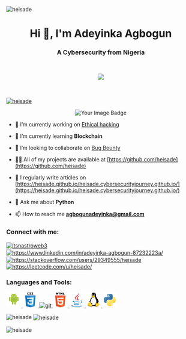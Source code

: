 <p align="left"> <img src="https://komarev.com/ghpvc/?username=heisade&label=Profile%20views&color=0e75b6&style=flat" alt="heisade" /> </p>
<h1 align="center">Hi 👋, I'm Adeyinka Agbogun</h1>
<h3 align="center">A Cybersecurity from Nigeria</h3>
<br>
  <p align='center'> <image src="https://readme-typing-svg.herokuapp.com?font=Fira+Code&pause=1000&color=516CF7&background=FF592500&width=435&lines=Sleep%2C+Hack%2C+Repeat"> </p>
<br>

<p align="left"> <a href="https://github.com/ryo-ma/github-profile-trophy"><img src="https://github-profile-trophy.vercel.app/?username=heisade" alt="heisade" /></a> </p>

<p align="center"> <img src="https://tryhackme-badges.s3.amazonaws.com/heisade.png" alt="Your Image Badge" />

- 🔭 I’m currently working on [Ethical hacking](https://github.com/heisade/heisade.cybersecurityjourney.github.io)

- 🌱 I’m currently learning **Blockchain**

- 👯 I’m looking to collaborate on [Bug Bounty](https://hackerone.com/heisade?type=user)

- 👨‍💻 All of my projects are available at [https://github.com/heisade](https://github.com/heisade)

- 📝 I regularly write articles on [https://heisade.github.io/heisade.cybersecurityjourney.github.io/](https://heisade.github.io/heisade.cybersecurityjourney.github.io/)

- 💬 Ask me about **Python**

- 📫 How to reach me **agbogunadeyinka@gmail.com**

<h3 align="left">Connect with me:</h3>
<p align="left">
<a href="https://twitter.com/itsnastroweb3" target="blank"><img align="center" src="https://raw.githubusercontent.com/rahuldkjain/github-profile-readme-generator/master/src/images/icons/Social/twitter.svg" alt="itsnastroweb3" height="30" width="40" /></a>
<a href="https://linkedin.com/in/https://www.linkedin.com/in/adeyinka-agbogun-87232223a/" target="blank"><img align="center" src="https://raw.githubusercontent.com/rahuldkjain/github-profile-readme-generator/master/src/images/icons/Social/linked-in-alt.svg" alt="https://www.linkedin.com/in/adeyinka-agbogun-87232223a/" height="30" width="40" /></a>
<a href="https://stackoverflow.com/users/https://stackoverflow.com/users/29349555/heisade" target="blank"><img align="center" src="https://raw.githubusercontent.com/rahuldkjain/github-profile-readme-generator/master/src/images/icons/Social/stack-overflow.svg" alt="https://stackoverflow.com/users/29349555/heisade" height="30" width="40" /></a>
<a href="https://www.leetcode.com/https://leetcode.com/u/heisade/" target="blank"><img align="center" src="https://raw.githubusercontent.com/rahuldkjain/github-profile-readme-generator/master/src/images/icons/Social/leet-code.svg" alt="https://leetcode.com/u/heisade/" height="30" width="40" /></a>
</p>

<h3 align="left">Languages and Tools:</h3>
<p align="left"> <a href="https://developer.android.com" target="_blank" rel="noreferrer"> <img src="https://raw.githubusercontent.com/devicons/devicon/master/icons/android/android-original-wordmark.svg" alt="android" width="40" height="40"/> </a> <a href="https://www.w3schools.com/css/" target="_blank" rel="noreferrer"> <img src="https://raw.githubusercontent.com/devicons/devicon/master/icons/css3/css3-original-wordmark.svg" alt="css3" width="40" height="40"/> </a> <a href="https://git-scm.com/" target="_blank" rel="noreferrer"> <img src="https://www.vectorlogo.zone/logos/git-scm/git-scm-icon.svg" alt="git" width="40" height="40"/> </a> <a href="https://www.w3.org/html/" target="_blank" rel="noreferrer"> <img src="https://raw.githubusercontent.com/devicons/devicon/master/icons/html5/html5-original-wordmark.svg" alt="html5" width="40" height="40"/> </a> <a href="https://www.java.com" target="_blank" rel="noreferrer"> <img src="https://raw.githubusercontent.com/devicons/devicon/master/icons/java/java-original.svg" alt="java" width="40" height="40"/> </a> <a href="https://www.linux.org/" target="_blank" rel="noreferrer"> <img src="https://raw.githubusercontent.com/devicons/devicon/master/icons/linux/linux-original.svg" alt="linux" width="40" height="40"/> </a> <a href="https://www.python.org" target="_blank" rel="noreferrer"> <img src="https://raw.githubusercontent.com/devicons/devicon/master/icons/python/python-original.svg" alt="python" width="40" height="40"/> </a> </p>

<p><img align="left" src="https://github-readme-stats.vercel.app/api/top-langs?username=heisade&show_icons=true&locale=en&layout=compact" alt="heisade" /></p>

<p>&nbsp;<img align="center" src="https://github-readme-stats.vercel.app/api?username=heisade&show_icons=true&locale=en" alt="heisade" /></p>

<p><img align="center" src="https://github-readme-streak-stats.herokuapp.com/?user=heisade&" alt="heisade" /></p>
